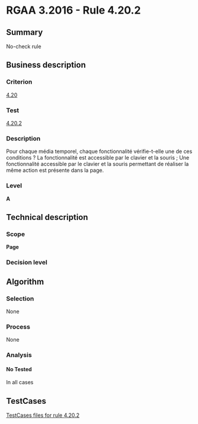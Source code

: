 # RGAA 3.2016 - Rule 4.20.2

## Summary
No-check rule


## Business description

### Criterion
[4.20](http://references.modernisation.gouv.fr/rgaa-accessibilite/criteres.html#crit-4-20)

### Test
[4.20.2](http://references.modernisation.gouv.fr/rgaa-accessibilite/criteres.html#test-4-20-2)

### Description
Pour chaque média temporel, chaque fonctionnalité vérifie-t-elle une de ces conditions ? La fonctionnalité est accessible par le clavier et la souris ; Une fonctionnalité accessible par le clavier et la souris permettant de réaliser la même action est présente dans la page.

### Level
**A**


## Technical description

### Scope
**Page**

### Decision level


## Algorithm

### Selection
None

### Process
None

### Analysis

#### No Tested
In all cases


##  TestCases

[TestCases files for rule 4.20.2](https://github.com/Asqatasun/Asqatasun/tree/RGAA_3.2016/rules/rules-rgaa3.2016/src/test/resources/testcases/rgaa32016/Rgaa32016Rule042002/)


